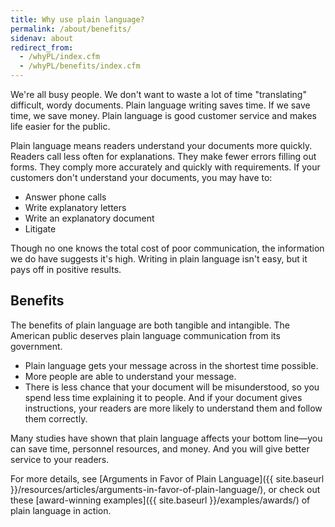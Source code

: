 ```yaml
---
title: Why use plain language?
permalink: /about/benefits/
sidenav: about
redirect_from:
  - /whyPL/index.cfm
  - /whyPL/benefits/index.cfm
---
```


We're all busy people. We don't want to waste a lot of time "translating" difficult, wordy documents. Plain language writing saves time. If we save time, we save money. Plain language is good customer service and makes life easier for the public.

Plain language means readers understand your documents more quickly. Readers call less often for explanations. They make fewer errors filling out forms. They comply more accurately and quickly with requirements. If your customers don't understand your documents, you may have to:

- Answer phone calls
- Write explanatory letters
- Write an explanatory document
- Litigate

Though no one knows the total cost of poor communication, the information we do have suggests it's high. Writing in plain language isn't easy, but it pays off in positive results.

## Benefits

The benefits of plain language are both tangible and intangible. The American public deserves plain language communication from its government.

- Plain language gets your message across in the shortest time possible.
- More people are able to understand your message.
- There is less chance that your document will be misunderstood, so you spend less time explaining it to people. And if your document gives instructions, your readers are more likely to understand them and follow them correctly.

Many studies have shown that plain language affects your bottom line—you can save time, personnel resources, and money. And you will give better service to your readers.

For more details, see [Arguments in Favor of Plain Language]({{ site.baseurl }}/resources/articles/arguments-in-favor-of-plain-language/), or check out these [award-winning examples]({{ site.baseurl }}/examples/awards/) of plain language in action.
